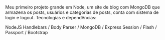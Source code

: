 Meu primeiro projeto grande em Node, um site de blog com MongoDB que armazena os posts, usuários e categorias de posts, conta com sistema de login e logout. Tecnologias e dependências:

NodeJS
  Handlebars / Body Parser / MongoDB / Express Session / Flash / Passport / Bootstrap